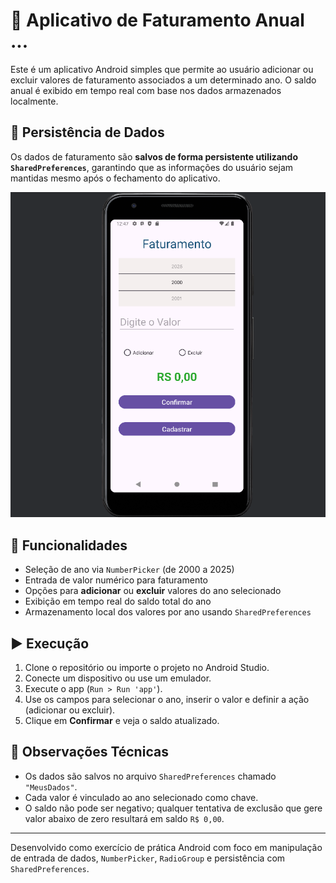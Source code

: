 # 📱 Aplicativo de Faturamento Anual ...

Este é um aplicativo Android simples que permite ao usuário adicionar ou excluir valores de faturamento associados a um determinado ano. O saldo anual é exibido em tempo real com base nos dados armazenados localmente.

## 🔐 Persistência de Dados

Os dados de faturamento são **salvos de forma persistente utilizando `SharedPreferences`**, garantindo que as informações do usuário sejam mantidas mesmo após o fechamento do aplicativo.

![img.png](img.png)

## 🧰 Funcionalidades

- Seleção de ano via `NumberPicker` (de 2000 a 2025)
- Entrada de valor numérico para faturamento
- Opções para **adicionar** ou **excluir** valores do ano selecionado
- Exibição em tempo real do saldo total do ano
- Armazenamento local dos valores por ano usando `SharedPreferences`

## ▶️ Execução

1. Clone o repositório ou importe o projeto no Android Studio.
2. Conecte um dispositivo ou use um emulador.
3. Execute o app (`Run > Run 'app'`).
4. Use os campos para selecionar o ano, inserir o valor e definir a ação (adicionar ou excluir).
5. Clique em **Confirmar** e veja o saldo atualizado.

## 🧠 Observações Técnicas

- Os dados são salvos no arquivo `SharedPreferences` chamado `"MeusDados"`.
- Cada valor é vinculado ao ano selecionado como chave.
- O saldo não pode ser negativo; qualquer tentativa de exclusão que gere valor abaixo de zero resultará em saldo `R$ 0,00`.

---

Desenvolvido como exercício de prática Android com foco em manipulação de entrada de dados, `NumberPicker`, `RadioGroup` e persistência com `SharedPreferences`.
